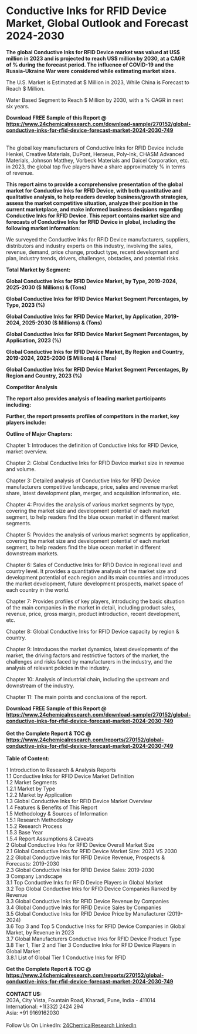 <h1>Conductive Inks for RFID Device Market, Global Outlook and Forecast 2024-2030</h1><p><strong>The global Conductive Inks for RFID Device market was valued at US$ million in 2023 and is projected to reach US$ million by 2030, at a CAGR of % during the forecast period. The influence of COVID-19 and the Russia-Ukraine War were considered while estimating market sizes.</strong></p><p>
The U.S. Market is Estimated at $ Million in 2023, While China is Forecast to Reach $ Million.</p><p>
Water Based Segment to Reach $ Million by 2030, with a % CAGR in next six years.</p><div><b>Download FREE Sample of this Report @ 
            <a href="https://www.24chemicalresearch.com/download-sample/270152/global-conductive-inks-for-rfid-device-forecast-market-2024-2030-749">
            https://www.24chemicalresearch.com/download-sample/270152/global-conductive-inks-for-rfid-device-forecast-market-2024-2030-749</a></b></div><br><p>
The global key manufacturers of Conductive Inks for RFID Device include Henkel, Creative Materials, DuPont, Heraeus, Poly-Ink, CHASM Advanced Materials, Johnson Matthey, Vorbeck Materials and Daicel Corporation, etc. in 2023, the global top five players have a share approximately % in terms of revenue.</p><p>
<strong>This report aims to provide a comprehensive presentation of the global market for Conductive Inks for RFID Device, with both quantitative and qualitative analysis, to help readers develop business/growth strategies, assess the market competitive situation, analyze their position in the current marketplace, and make informed business decisions regarding Conductive Inks for RFID Device. This report contains market size and forecasts of Conductive Inks for RFID Device in global, including the following market information:</strong></p><p>
</p><p>
</p><p>We surveyed the Conductive Inks for RFID Device manufacturers, suppliers, distributors and industry experts on this industry, involving the sales, revenue, demand, price change, product type, recent development and plan, industry trends, drivers, challenges, obstacles, and potential risks.</p><p>
<strong>Total Market by Segment:</strong></p><p>
<strong>Global Conductive Inks for RFID Device Market, by Type, 2019-2024, 2025-2030 ($ Millions) &amp; (Tons)</strong></p><p>
<strong>Global Conductive Inks for RFID Device Market Segment Percentages, by Type, 2023 (%)</strong></p><p>
</p><p>
<strong>Global Conductive Inks for RFID Device Market, by Application, 2019-2024, 2025-2030 ($ Millions) &amp; (Tons)</strong></p><p>
<strong>Global Conductive Inks for RFID Device Market Segment Percentages, by Application, 2023 (%)</strong></p><p>
</p><p>
<strong>Global Conductive Inks for RFID Device Market, By Region and Country, 2019-2024, 2025-2030 ($ Millions) &amp; (Tons)</strong></p><p>
<strong>Global Conductive Inks for RFID Device Market Segment Percentages, By Region and Country, 2023 (%)</strong></p><p>
</p><p>
<strong>Competitor Analysis</strong></p><p>
<strong>The report also provides analysis of leading market participants including:</strong></p><p>
</p><p>
<strong>Further, the report presents profiles of competitors in the market, key players include:</strong></p><p>
</p><p>
<strong>Outline of Major Chapters:</strong></p><p>
</p><p>Chapter 1: Introduces the definition of Conductive Inks for RFID Device, market overview.</p><p>
Chapter 2: Global Conductive Inks for RFID Device market size in revenue and volume.</p><p>
Chapter 3: Detailed analysis of Conductive Inks for RFID Device manufacturers competitive landscape, price, sales and revenue market share, latest development plan, merger, and acquisition information, etc.</p><p>
Chapter 4: Provides the analysis of various market segments by type, covering the market size and development potential of each market segment, to help readers find the blue ocean market in different market segments.</p><p>
Chapter 5: Provides the analysis of various market segments by application, covering the market size and development potential of each market segment, to help readers find the blue ocean market in different downstream markets.</p><p>
Chapter 6: Sales of Conductive Inks for RFID Device in regional level and country level. It provides a quantitative analysis of the market size and development potential of each region and its main countries and introduces the market development, future development prospects, market space of each country in the world.</p><p>
Chapter 7: Provides profiles of key players, introducing the basic situation of the main companies in the market in detail, including product sales, revenue, price, gross margin, product introduction, recent development, etc.</p><p>
Chapter 8: Global Conductive Inks for RFID Device capacity by region &amp; country.</p><p>
Chapter 9: Introduces the market dynamics, latest developments of the market, the driving factors and restrictive factors of the market, the challenges and risks faced by manufacturers in the industry, and the analysis of relevant policies in the industry.</p><p>
Chapter 10: Analysis of industrial chain, including the upstream and downstream of the industry.</p><p>
Chapter 11: The main points and conclusions of the report.</p><div><b>Download FREE Sample of this Report @ 
            <a href="https://www.24chemicalresearch.com/download-sample/270152/global-conductive-inks-for-rfid-device-forecast-market-2024-2030-749">
            https://www.24chemicalresearch.com/download-sample/270152/global-conductive-inks-for-rfid-device-forecast-market-2024-2030-749</a></b></div><br><div><b>Get the Complete Report & TOC @ 
            <a href="https://www.24chemicalresearch.com/reports/270152/global-conductive-inks-for-rfid-device-forecast-market-2024-2030-749">
            https://www.24chemicalresearch.com/reports/270152/global-conductive-inks-for-rfid-device-forecast-market-2024-2030-749</a></b></div><br>
            <b>Table of Content:</b><p>1 Introduction to Research & Analysis Reports<br />
    1.1 Conductive Inks for RFID Device Market Definition<br />
    1.2 Market Segments<br />
        1.2.1 Market by Type<br />
        1.2.2 Market by Application<br />
    1.3 Global Conductive Inks for RFID Device Market Overview<br />
    1.4 Features & Benefits of This Report<br />
    1.5 Methodology & Sources of Information<br />
        1.5.1 Research Methodology<br />
        1.5.2 Research Process<br />
        1.5.3 Base Year<br />
        1.5.4 Report Assumptions & Caveats<br />
2 Global Conductive Inks for RFID Device Overall Market Size<br />
    2.1 Global Conductive Inks for RFID Device Market Size: 2023 VS 2030<br />
    2.2 Global Conductive Inks for RFID Device Revenue, Prospects & Forecasts: 2019-2030<br />
    2.3 Global Conductive Inks for RFID Device Sales: 2019-2030<br />
3 Company Landscape<br />
    3.1 Top Conductive Inks for RFID Device Players in Global Market<br />
    3.2 Top Global Conductive Inks for RFID Device Companies Ranked by Revenue<br />
    3.3 Global Conductive Inks for RFID Device Revenue by Companies<br />
    3.4 Global Conductive Inks for RFID Device Sales by Companies<br />
    3.5 Global Conductive Inks for RFID Device Price by Manufacturer (2019-2024)<br />
    3.6 Top 3 and Top 5 Conductive Inks for RFID Device Companies in Global Market, by Revenue in 2023<br />
    3.7 Global Manufacturers Conductive Inks for RFID Device Product Type<br />
    3.8 Tier 1, Tier 2 and Tier 3 Conductive Inks for RFID Device Players in Global Market<br />
        3.8.1 List of Global Tier 1 Conductive Inks for RFID</p><div><b>Get the Complete Report & TOC @ 
            <a href="https://www.24chemicalresearch.com/reports/270152/global-conductive-inks-for-rfid-device-forecast-market-2024-2030-749">
            https://www.24chemicalresearch.com/reports/270152/global-conductive-inks-for-rfid-device-forecast-market-2024-2030-749</a></b></div><br><b>CONTACT US:</b><br>
            203A, City Vista, Fountain Road, Kharadi, Pune, India - 411014<br>
            International: +1(332) 2424 294<br>
            Asia: +91 9169162030 <br><br>
            Follow Us On LinkedIn: <a href="https://www.linkedin.com/company/24chemicalresearch/">24ChemicalResearch LinkedIn</a>